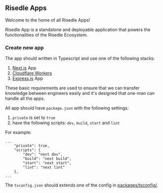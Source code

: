 ## Risedle Apps

Welcome to the home of all Risedle Apps!

Risedle App is a standalone and deployable application that powers the
functionalities of the Risedle Ecosystem.

### Create new app

The app should written in Typescript and use one of the following stacks:

1. [Next.js](https://nextjs.org/) App
2. [Cloudflare Workers](https://workers.cloudflare.com/)
3. [Express.js](https://expressjs.com/) App

These basic requirements are used to ensure that we can transfer knowledge
between engineers easily and it's designed that one-man can handle all the apps.

All app should have `package.json` with the following settings:

1.  `private` is set to `true`
2.  have the following scripts: `dev`, `build`, `start` and `lint`

For example:

```
...
    "private": true,
    "scripts": {
        "dev": "next dev",
        "build": "next build",
        "start": "next start",
        "lint": "next lint"
    },
...
```

The `tsconfig.json` should extends one of the config in
[packages/tsconfig/](../packages/tsconfig).
